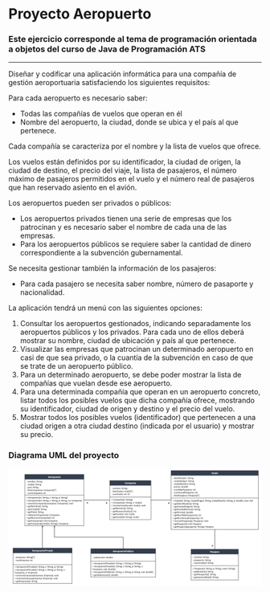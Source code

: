 # Proyecto Aeropuerto

### Este ejercicio corresponde al tema de programación orientada a objetos del curso de Java de Programación ATS
***

Diseñar y codificar una aplicación informática para una compañía de gestión aeroportuaria satisfaciendo los siguientes requisitos:

Para cada aeropuerto es necesario saber:
- Todas las compañías de vuelos que operan en él
- Nombre del aeropuerto, la ciudad, donde se ubica y el país al que pertenece.

Cada compañía se caracteriza por el nombre y la lista de vuelos que ofrece.

Los vuelos están definidos por su identificador, la ciudad de origen, la ciudad de destino, el precio del viaje, la lista de pasajeros, el número máximo de pasajeros permitidos en el vuelo y el número real de pasajeros que han reservado asiento en el avión.

Los aeropuertos pueden ser privados o públicos:
- Los aeropuertos privados tienen una serie de empresas que los patrocinan y es necesario saber el nombre de cada una de las empresas.
- Para los aeropuertos públicos se requiere saber la cantidad de dinero correspondiente a la subvención gubernamental.

Se necesita gestionar también la información de los pasajeros:
- Para cada pasajero se necesita saber nombre, número de pasaporte y nacionalidad.

La aplicación tendrá un menú con las siguientes opciones: 
1. Consultar los aeropuertos gestionados, indicando separadamente los aeropuertos públicos y los privados. Para cada uno de ellos deberá mostrar su nombre, ciudad de ubicación y país al que pertenece.
2. Visualizar las empresas que patrocinan un determinado aeropuerto en casi de que sea privado, o la cuantía de la subvención en caso de que se trate de un aeropuerto público.
3. Para un determinado aeropuerto, se debe poder mostrar la lista de compañías que vuelan desde ese aeropuerto.
4. Para una determinada compañía que operan en un aeropuerto concreto, listar todos los posibles vuelos que dicha compañía ofrece, mostrando su identificador, ciudad de origen y destino y el precio del vuelo.
5. Mostrar todos los posibles vuelos (identificador) que pertenecen a una ciudad origen a otra ciudad destino (indicada por el usuario) y mostrar su precio.


### Diagrama UML del proyecto
![Diagrama UML](https://github.com/miguel-mahay/Java-Ejercicios/blob/main/ProyectoAeropuerto/UML_ProyectoAeropuerto.PNG)

